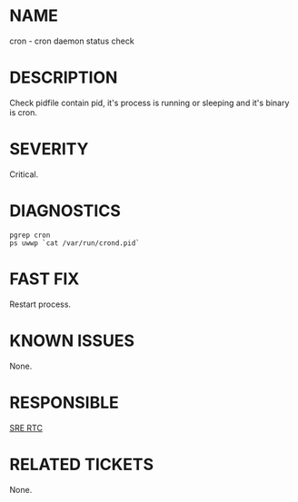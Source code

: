 # NAME

cron - cron daemon status check

# DESCRIPTION

Check pidfile contain pid, it's process is running or sleeping and it's binary
is cron.

# SEVERITY

Critical.

# DIAGNOSTICS

    pgrep cron
    ps uwwp `cat /var/run/crond.pid`

# FAST FIX

Restart process.

# KNOWN ISSUES

None.

# RESPONSIBLE

[SRE RTC](https://staff.yandex-team.ru/departments/yandex_mnt_sa_runtime_cross/)

# RELATED TICKETS

None.
